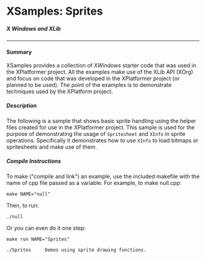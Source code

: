# XSamples: Sprites #
##### X Windows and XLib
***
#### Summary
XSamples provides a collection of *XWindows* starter code that was used in the XPlatformer project.  All the examples make use of the XLib API (XOrg) and focus on code that was developed in the XPlatformer project (or planned to be used).  The point of the examples is to demonstrate techniques used by the XPlatform project.
		 
##### Description
The following is a sample that shows basic sprite handling using the helper files created for use in  the XPlatformer project.  This sample is used for the purpose of demonstrating the usage of `Spritesheet` and `XInfo` in sprite operations.   Specifically it demonstrates how to use `XInfo` to load bitmaps or spritesheets and make use of them.  

##### Compile Instructions

To make ("compile and link") an example, use the included makefile with 
the name of cpp file passed as a variable. For example, to make null.cpp:

	make NAME="null"

Then, to run:

	./null

Or you can even do it one step:

	make run NAME="Sprites"

    ./Sprites     Demos using sprite drawing functions.